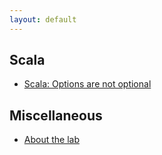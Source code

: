 ```yaml
---
layout: default
---
```

## Scala
- [Scala: Options are not optional](scala-optional)

## Miscellaneous
- [About the lab](lab-about)
